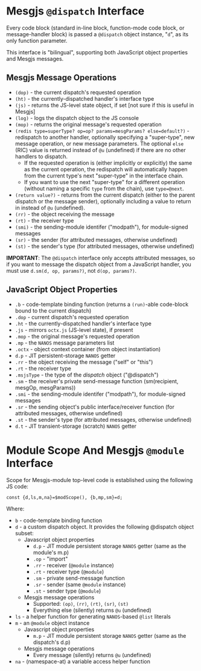 # Mesgjs `@dispatch` Interface

Every code block (standard in-line block, function-mode code block, or message-handler block) is passed a `@dispatch` object instance, "`d`", as its only function parameter.

This interface is "bilingual", supporting both JavaScript object properties and Mesgjs messages.

## Mesgjs Message Operations

* `(dop)` \- the current dispatch's requested operation   
* `(ht)` \- the currently-dispatched handler's interface type  
* `(js)` \- returns the JS-level state object, if set \[not sure if this is useful in Mesgjs\]  
* `(log)` \- logs the dispatch object to the JS console  
* `(mop)` \- returns the original message's requested operation   
* `(redis type=superType? op=op? params=mesgParams? else=default?)` \- redispatch to another handler, optionally specifying a "super-type", new message operation, or new message parameters. The optional `else` (RIC) value is returned instead of `@u` (undefined) if there are no other handlers to dispatch.  
  * If the requested operation is (either implicitly or explicitly) the same as the current operation, the redispatch will automatically happen from the current type's next "super-type" in the interface chain.
  * If you want to use the next "super-type" for a different operation (without naming a specific `type` from the chain), use `type=@next`.
* `(return value?)` \- returns from the current dispatch (either to the parent dispatch or the message sender), optionally including a value to return in instead of `@u` (undefined).  
* `(rr)` \- the object receiving the message  
* `(rt)` \- the receiver type  
* `(smi)` \- the sending-module identifer ("modpath"), for module-signed messages  
* `(sr)` \- the sender (for attributed messages, otherwise undefined)  
* `(st)` \- the sender's type (for attributed messages, otherwise undefined)

**IMPORTANT**: The `@dispatch` interface only accepts attributed messages, so if you want to message the dispatch object from a JavaScript handler, you must use `d.sm(d, op, params?)`, not `d(op, params?)`.

## JavaScript Object Properties

* `.b` \- code-template binding function (returns a `(run)`-able code-block bound to the current dispatch)  
* `.dop` \- current dispatch's requested operation  
* `.ht` \- the currently-dispatched handler's interface type  
* `.js` \- mirrors `octx.js` (JS-level state), if present  
* `.mop` \- the original message's requested operation  
* `.mp` \- the `NANOS` message parameters list  
* `.octx` \- object context container (from object instantiation)  
* `d.p` \- JIT persistent-storage `NANOS` getter  
* `.rr` \- the object receiving the message ("self" or "this")  
* `.rt` \- the receiver type  
* `.msjsType` \- the type of the *dispatch* object ("@dispatch")  
* `.sm` \- the receiver's private send-message function (sm(recipient, mesgOp, mesgParams))  
* `.smi` \- the sending-module identifer ("modpath"), for module-signed messages  
* `.sr` \- the sending object's public interface/receiver function (for attributed messages, otherwise undefined)  
* `.st` \- the sender's type (for attributed messages, otherwise undefined)  
* `d.t` \- JIT transient-storage (scratch) `NANOS` getter

# Module Scope And Mesgjs `@module` Interface

Scope for Mesgjs-module top-level code is established using the following JS code:

`const {d,ls,m,na}=$modScope(), {b,mp,sm}=d;`

Where:

* `b` \- code-template binding function  
* `d` \- a custom dispatch object. It provides the following @dispatch object subset:  
  * Javascript object properties  
    * `d.p` \- JIT module persistent storage `NANOS` getter (same as the module's m.p)  
    * `.op` \- "import"  
    * `.rr` \- receiver (`@module` instance)  
    * `.rt` \- receiver type (`@module`)  
    * `.sm` \- private send-message function  
    * `.sr` \- sender (same `@module` instance)  
    * `.st` \- sender type (`@module`)  
  * Mesgjs message operations  
    * Supported: `(op)`, `(rr)`, `(rt)`, `(sr)`, `(st)`
    * Everything else (silently) returns `@u` (undefined)  
* `ls` \- a helper function for generating `NANOS`-based `@list` literals  
* `m` \- an `@module` object instance  
  * Javascript object properties  
    * `m.p` \- JIT module persistent storage `NANOS` getter (same as the dispatch's d.p)  
  * Mesgjs message operations  
    * Every message (silently) returns `@u` (undefined)  
* `na` \- (namespace-at) a variable access helper function

